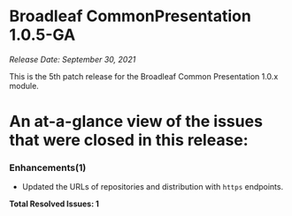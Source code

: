 # Broadleaf CommonPresentation 1.0.5-GA

_Release Date: September 30, 2021_

This is the 5th patch release for the Broadleaf Common Presentation 1.0.x module.

# An at-a-glance view of the issues that were closed in this release:

### Enhancements(1)
- Updated the URLs of repositories and distribution with `https` endpoints.


**Total Resolved Issues: 1**
